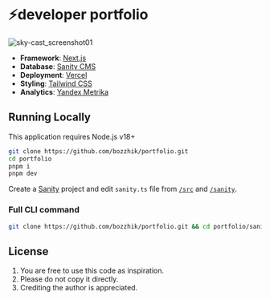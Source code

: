 # ⚡️developer portfolio

![sky-cast_screenshot01](https://bozzhik.ru/seo.jpg)

- **Framework**: [Next.js](https://nextjs.org/)
- **Database**: [Sanity CMS](https://www.sanity.io/)
- **Deployment**: [Vercel](https://vercel.com)
- **Styling**: [Tailwind CSS](https://tailwindcss.com)
- **Analytics**: [Yandex Metrika](https://metrika.yandex.ru/promo/product)

## Running Locally

This application requires Node.js v18+

```bash
git clone https://github.com/bozzhik/portfolio.git
cd portfolio
pnpm i
pnpm dev
```

Create a [Sanity](https://www.sanity.io/) project and edit `sanity.ts` file from [`/src`](https://github.com/bozzhik/portfolio/blob/main/src/lib/sanity.ts) and [`/sanity`](https://github.com/bozzhik/portfolio/blob/main/src/lib/sanity.ts).

### Full CLI command

```bash
git clone https://github.com/bozzhik/portfolio.git && cd portfolio/sanity && echo "[SANITY] Install modules..." && pnpm i && cd .. && echo "[NEXT.js] Install modules..." && pnpm i && code .
```

## License

1. You are free to use this code as inspiration.
2. Please do not copy it directly.
3. Crediting the author is appreciated.
